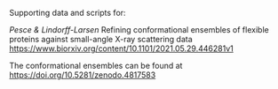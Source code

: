 Supporting data and scripts for:

*Pesce & Lindorff-Larsen*
Refining conformational ensembles of flexible proteins against small-angle X-ray scattering data
https://www.biorxiv.org/content/10.1101/2021.05.29.446281v1

The conformational ensembles can be found at https://doi.org/10.5281/zenodo.4817583
